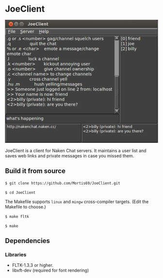 JoeClient
=========

![Screenshot](https://raw.githubusercontent.com/JoeDavisson/JoeClient/master/screenshots/screenshot.png)

JoeClient is a client for Naken Chat servers. It maintains a user list and saves web links and private messages in case you missed them.

## Build it from source
```$ git clone https://github.com/Mortis69/JoeClient.git```

```$ cd JoeClient```

The Makefile supports ```linux``` and ```mingw``` cross-compiler targets.
(Edit the Makefile to choose.)

```$ make fltk```

```$ make```

## Dependencies

### Libraries

 * FLTK-1.3.3 or higher.
 * libxft-dev (required for font rendering)

